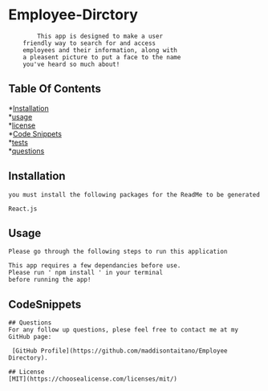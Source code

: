# Employee-Dirctory

            This app is designed to make a user 
        friendly way to search for and access 
        employees and their information, along with
        a pleasent picture to put a face to the name
        you've heard so much about!  
    

## Table Of Contents

*[Installation](#installation) <br>
*[usage](#usage) <br>
*[license](#license) <br>
*[Code Snippets](#CodeSnippets) <br>
*[tests](#tests) <br>
*[questions](#questions) <br>


 ## Installation
    you must install the following packages for the ReadMe to be generated

    React.js
   
    
## Usage
    Please go through the following steps to run this application 

    This app requires a few dependancies before use. 
    Please run ' npm install ' in your terminal 
    before running the app! 

## CodeSnippets


    ## Questions
    For any follow up questions, plese feel free to contact me at my GitHub page:
    
     [GitHub Profile](https://github.com/maddisontaitano/Employee Directory).
    
    ## License
    [MIT](https://choosealicense.com/licenses/mit/)
